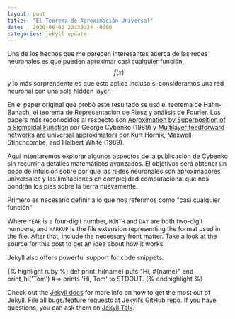 ```yaml
---
layout: post
title:  "El Teorema de Aproximación Universal"
date:   2020-06-03 23:30:34 -0600
categories: jekyll update
---
```

Una de los hechos que me parecen interesantes acerca de las redes neuronales es que pueden aproximar casi cualquier función, $$f(x)$$ y lo más sorprendente es que esto aplica incluso si consideramos una red neuronal con una sola hidden layer.

En el paper original que probó este resultado se usó el teorema de Hahn-Banach, el teorema de Representación de Riesz y análisis de Fourier. Los papers más reconocidos al respecto son [Aproximation by Superposition of a Sigmoidal Function](http://www.dartmouth.edu/~gvc/Cybenko_MCSS.pdf) por  George Cybenko (1989) y [Multilayer feedforward networks are universal approximators](https://www.sciencedirect.com/science/article/abs/pii/0893608089900208) por  Kurt Hornik, Maxwell Stinchcombe, and Halbert White (1989).

Aquí intentaremos explorar algunos aspectos de la publicación de Cybenko sin recurrir a detalles matemáticos avanzados. El objetivos será obtener un poco de intuición sobre por qué las redes neuronales son aproximadores universales y las limitaciones en complejidad computacional que nos pondrán los pies sobre la tierra nuevamente.  

Primero es necesario definir a lo que nos referimos como "casi cualquier función"

Where `YEAR` is a four-digit number, `MONTH` and `DAY` are both two-digit numbers, and `MARKUP` is the file extension representing the format used in the file. After that, include the necessary front matter. Take a look at the source for this post to get an idea about how it works.

Jekyll also offers powerful support for code snippets:

{% highlight ruby %}
def print_hi(name)
  puts "Hi, #{name}"
end
print_hi('Tom')
#=> prints 'Hi, Tom' to STDOUT.
{% endhighlight %}

Check out the [Jekyll docs][jekyll-docs] for more info on how to get the most out of Jekyll. File all bugs/feature requests at [Jekyll’s GitHub repo][jekyll-gh]. If you have questions, you can ask them on [Jekyll Talk][jekyll-talk].

[jekyll-docs]: https://jekyllrb.com/docs/home
[jekyll-gh]:   https://github.com/jekyll/jekyll
[jekyll-talk]: https://talk.jekyllrb.com/
